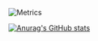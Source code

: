 ![Metrics](https://raw.githubusercontent.com/rei-smz/rei-smz/metrics-renders/metrics.svg)

[![Anurag's GitHub stats](https://github-readme-stats.vercel.app/api?username=rei-smz)](https://github.com/anuraghazra/github-readme-stats)
